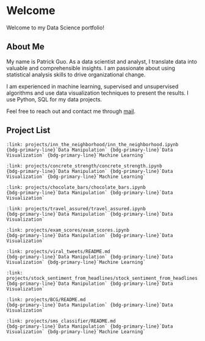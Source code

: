 # Welcome

Welcome to my Data Science portfolio!

## About Me

My name is Patrick Guo. As a data scientist and analyst, I translate data into valuable and comprehensible insights. I am passionate about using statistical analysis skills to drive organizational change.

I am experienced in machine learning, supervised and unsupervised algorithms and use data visualization techniques to present the results. I use Python, SQL for my data projects.

Feel free to reach out and contact me through [mail](mailto:shpatrickguo@gmail.com).

## Project List

````{card} Inn the Neighborhood - Rental Price Prediction
:link: projects/inn_the_neighborhood/inn_the_neighborhood.ipynb
{bdg-primary-line}`Data Manipulation` {bdg-primary-line}`Data Visualization` {bdg-primary-line}`Machine Learning`
````

````{card} Predict Concrete Strength
:link: projects/concrete_strength/concrete_strength.ipynb
{bdg-primary-line}`Data Manipulation` {bdg-primary-line}`Data Visualization` {bdg-primary-line}`Machine Learning`
````

````{card} Finding the best chocolate bars
:link: projects/chocolate_bars/chocolate_bars.ipynb
{bdg-primary-line}`Data Manipulation` {bdg-primary-line}`Data Visualization`
````

````{card} Travel Assured - Travel Insurance Analysis
:link: projects/travel_assured/travel_assured.ipynb
{bdg-primary-line}`Data Manipulation` {bdg-primary-line}`Data Visualization`
````

````{card} Do test preparation courses help you prepare for exams?
:link: projects/exam_scores/exam_scores.ipynb
{bdg-primary-line}`Data Manipulation` {bdg-primary-line}`Data Visualization`
````

````{card} Viral Tweets Prediction Challenge
:link: projects/viral_tweets/README.md
{bdg-primary-line}`Data Manipulation` {bdg-primary-line}`Data Visualization` {bdg-primary-line}`Machine Learning`
````

````{card} Stock Sentiment Analysis from News Headlines
:link: projects/stock_sentiment_from_headlines/stock_sentiment_from_headlines.ipynb
{bdg-primary-line}`Data Manipulation` {bdg-primary-line}`Data Visualization`
````

````{card} PowerCo - Is Churn driven by price sensitivity?
:link: projects/BCG/README.md
{bdg-primary-line}`Data Manipulation` {bdg-primary-line}`Data Visualization`
````

````{card} Neural Network SMS Text Classifier
:link: projects/sms_classifier/README.md
{bdg-primary-line}`Data Manipulation` {bdg-primary-line}`Data Visualization` {bdg-primary-line}`Machine Learning`
````
